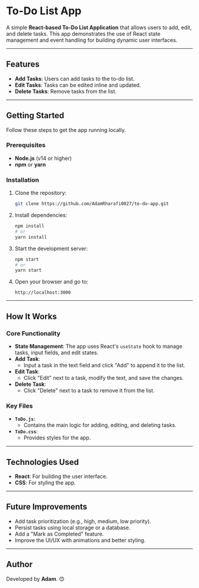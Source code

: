 # To-Do List App

A simple **React-based To-Do List Application** that allows users to add, edit, and delete tasks. This app demonstrates the use of React state management and event handling for building dynamic user interfaces.

---

## Features
- **Add Tasks**: Users can add tasks to the to-do list.
- **Edit Tasks**: Tasks can be edited inline and updated.
- **Delete Tasks**: Remove tasks from the list.

---

## Getting Started

Follow these steps to get the app running locally.

### Prerequisites
- **Node.js** (v14 or higher)
- **npm** or **yarn**

### Installation

1. Clone the repository:
   ```bash
   git clone https://github.com/AdamRharafi0027/to-do-app.git
   ```

3. Install dependencies:
   ```bash
   npm install
   # or
   yarn install
   ```

4. Start the development server:
   ```bash
   npm start
   # or
   yarn start
   ```

5. Open your browser and go to:
   ```
   http://localhost:3000
   ```

---


## How It Works

### Core Functionality
- **State Management**: The app uses React's `useState` hook to manage tasks, input fields, and edit states.
- **Add Task**:
  - Input a task in the text field and click "Add" to append it to the list.
- **Edit Task**:
  - Click "Edit" next to a task, modify the text, and save the changes.
- **Delete Task**:
  - Click "Delete" next to a task to remove it from the list.

### Key Files
- **`ToDo.js`**:
  - Contains the main logic for adding, editing, and deleting tasks.
- **`ToDo.css`**:
  - Provides styles for the app.

---

## Technologies Used
- **React**: For building the user interface.
- **CSS**: For styling the app.

---

## Future Improvements
- Add task prioritization (e.g., high, medium, low priority).
- Persist tasks using local storage or a database.
- Add a "Mark as Completed" feature.
- Improve the UI/UX with animations and better styling.

---


## Author
Developed by **Adam**. 😊

